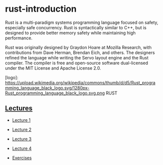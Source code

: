 # rust-introduction

Rust is a multi-paradigm systems programming language focused on safety, especially safe concurrency. Rust is syntactically similar to C++, but is designed to provide better memory safety while maintaining high performance.

Rust was originally designed by Graydon Hoare at Mozilla Research, with contributions from Dave Herman, Brendan Eich, and others. The designers refined the language while writing the Servo layout engine and the Rust compiler. The compiler is free and open-source software dual-licensed under the MIT License and Apache License 2.0.

[logo]: https://upload.wikimedia.org/wikipedia/commons/thumb/d/d5/Rust_programming_language_black_logo.svg/1280px-Rust_programming_language_black_logo.svg.png RUST

## [Lectures](https://newpavlov.github.io/rust-isp-2019/)
    
- [Lecture 1](https://newpavlov.github.io/rust-isp-2019/01)
- [Lecture 2](https://newpavlov.github.io/rust-isp-2019/02)
- [Lecture 3](https://newpavlov.github.io/rust-isp-2019/03)
- [Lecture 4](https://newpavlov.github.io/rust-isp-2019/04)
    
- [Exercises](http://www.rust-tutorials.com/exercises/)